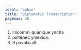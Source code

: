 ```yaml
---
ident: 'aubin'
title: 'Diplomatic Transcription'
pagenum: 38
---                      	
```

1.    Inicommi quanique yncha
2.    poltepec ymexica.
3.	9 povalxiuitl
